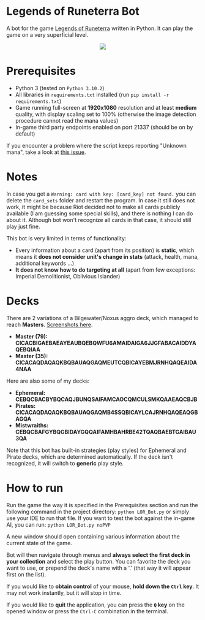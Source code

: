 # Legends of Runeterra Bot

A bot for the game [Legends of Runeterra](https://playruneterra.com/en-us/) written in Python. It can play the game on a very superficial level.

<p align="center">
  <img src="gifs/demo.gif"/>
</p>

# Prerequisites

- Python 3 (tested on `Python 3.10.2`)
- All libraries in `requirements.txt` installed (run `pip install -r requirements.txt`)
- Game running full-screen at **1920x1080** resolution and at least **medium** quality, with display scaling set to 100% (otherwise the image detection procedure cannot read the mana values)
- In-game third party endpoints enabled on port 21337 (should be on by default)

If you encounter a problem where the script keeps reporting "Unknown mana", take a look at [this issue](https://github.com/MOj0/LoR-Bot/issues/22).

# Notes

In case you get a `Warning: card with key: [card_key] not found.` you can delete the `card_sets` folder and restart the program. In case it still does not work, it might be because Riot decided not to make all cards publicly available (I am guessing some special skills), and there is nothing I can do about it. Although bot won't recognize all cards in that case, it should still play just fine.

This bot is very limited in terms of functionality:

- Every information about a card (apart from its position) is **static**, which means it **does not consider unit's change in stats** (attack, health, mana, additional keywords ...)
- **It does not know how to do targeting at all** (apart from few exceptions: Imperial Demolitionist, Oblivious Islander)

# Decks

There are 2 variations of a Bilgewater/Noxus aggro deck, which managed to reach **Masters**.
[Screenshots here](https://github.com/MOj0/LoR-Bot/issues/21#issuecomment-1583795146).

- **Master (79): CICACBIGAEBAEAYEAUBQEBQWFU6AMAIDAIGA6JJGFABACAIDDYAQEBQIAA**
- **Master (35): CICACAQDAQAQKBQBAUAQGAQMEUTCQBICAYEBMJRNHQAQEAIDA4NAA**

Here are also some of my decks:

- **Ephemeral: CEBQCBACBYBQCAQJBUNQSAIFAMCAOCQMCULSMKQAAEAQCBJB**
- **Pirates: CICACAQDAQAQKBQBAUAQGAQMB4SSQBICAYLCAJRNHQAQEAQGBAGQA**
- **Mistwraiths: CEBQCBAFGYBQGBIDAYGQQAIFAMHBAHRBE42TQAQBAEBTGAIBAU3QA**

Note that this bot has built-in strategies (play styles) for Ephemeral and Pirate decks, which are determined automatically. If the deck isn't recognized, it will switch to **generic** play style.

# How to run

Run the game the way it is specified in the Prerequisites section and run the following command in the project directory: `python LOR_Bot.py` or simply use your IDE to run that file. If you want to test the bot against the in-game AI, you can run: `python LOR_Bot.py noPVP`

A new window should open containing various information about the current state of the game.

Bot will then navigate through menus and **always select the first deck in your collection** and select the play button. You can favorite the deck you want to use, or prepend the deck's name with a '.' (that way it will appear first on the list).

If you would like to **obtain control** of your mouse, **hold down the `Ctrl` key**. It may not work instantly, but it will stop in time.

If you would like to **quit** the application, you can press the **`Q` key** on the opened window or press the `Ctrl-C` combination in the terminal.
